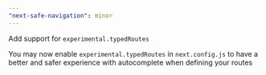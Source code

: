 ```yaml
---
"next-safe-navigation": minor
---
```


Add support for `experimental.typedRoutes`

You may now enable `experimental.typedRoutes` in `next.config.js` to have a better and safer experience with autocomplete when defining your routes
